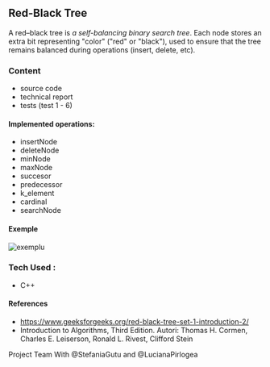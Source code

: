 ## Red-Black Tree

A red–black tree is *a self-balancing binary search tree*. Each node stores an extra bit representing "color" ("red" or "black"), used to ensure that the tree remains balanced during operations (insert, delete, etc).

### Content
- source code
- technical report
- tests (test 1 - 6)

#### Implemented operations:
- insertNode
- deleteNode
- minNode
- maxNode
- succesor
- predecessor
- k_element
- cardinal
- searchNode

#### Exemple

![exemplu](https://user-images.githubusercontent.com/98237679/156928953-8ca981ce-8ca6-4d1c-816a-01a43504c7e0.png)

### Tech Used :
- C++

#### References 
- https://www.geeksforgeeks.org/red-black-tree-set-1-introduction-2/
- Introduction to Algorithms, Third Edition. Autori: Thomas H. Cormen, Charles E. Leiserson, Ronald L. Rivest, Clifford Stein

Project Team With @StefaniaGutu and @LucianaPirlogea

